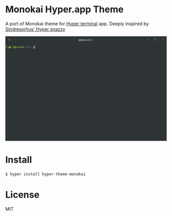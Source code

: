 # Monokai Hyper.app Theme

A port of Monokai theme for [Hyper terminal](https://hyper.is/) app. Deeply inspired by [Sindresorhus' Hyper snazzy](https://github.com/sindresorhus/hyper-snazzy)

![Screenshot](./screenshot.png)

# Install

```bash
$ hyper install hyper-theme-monokai
```

# License

MIT